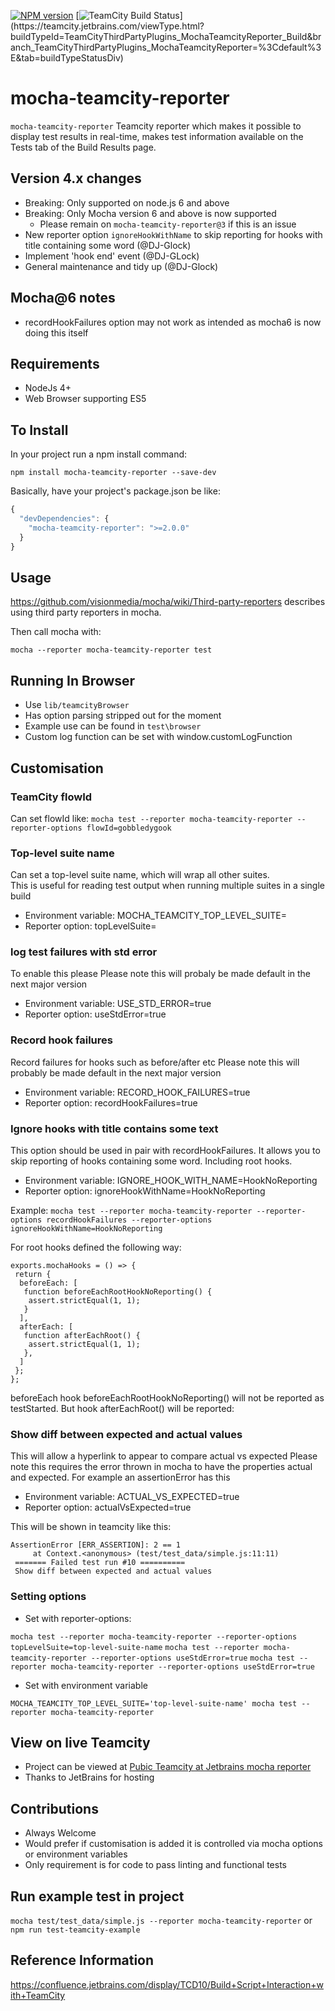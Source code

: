 [![NPM version](https://badge.fury.io/js/mocha-teamcity-reporter.svg)](http://badge.fury.io/js/mocha-teamcity-reporter)
[![TeamCity Build Status](https://teamcity.jetbrains.com/guestAuth/app/rest/builds/buildType:(id:TeamCityThirdPartyPlugins_MochaTeamcityReporter_Build)/statusIcon.svg)](https://teamcity.jetbrains.com/viewType.html?buildTypeId=TeamCityThirdPartyPlugins_MochaTeamcityReporter_Build&branch_TeamCityThirdPartyPlugins_MochaTeamcityReporter=%3Cdefault%3E&tab=buildTypeStatusDiv)

# mocha-teamcity-reporter #

`mocha-teamcity-reporter` Teamcity reporter which makes it possible to display test results in real-time, makes test information
available on the Tests tab of the Build Results page.

## Version 4.x changes

* Breaking: Only supported on node.js 6 and above
* Breaking: Only Mocha version 6 and above is now supported
  * Please remain on `mocha-teamcity-reporter@3` if this is an issue
* New reporter option `ignoreHookWithName` to skip reporting for hooks with title containing some word (@DJ-Glock)
* Implement 'hook end' event (@DJ-GLock)
* General maintenance and tidy up (@DJ-Glock)

## Mocha@6 notes

* recordHookFailures option may not work as intended as mocha6 is now doing this itself

## Requirements

* NodeJs 4+
* Web Browser supporting ES5

## To Install

In your project run a npm install command:

``` npm install mocha-teamcity-reporter --save-dev ```

Basically, have your project's package.json be like:

``` js
{
  "devDependencies": {
    "mocha-teamcity-reporter": ">=2.0.0"
  }
}
```

## Usage

<https://github.com/visionmedia/mocha/wiki/Third-party-reporters> describes using third party reporters in mocha.

Then call mocha with:

`mocha --reporter mocha-teamcity-reporter test`

## Running In Browser

* Use `lib/teamcityBrowser`
* Has option parsing stripped out for the moment
* Example use can be found in `test\browser`
* Custom log function can be set with window.customLogFunction

## Customisation

### TeamCity flowId

Can set flowId like:
`mocha test --reporter mocha-teamcity-reporter --reporter-options flowId=gobbledygook`

### Top-level suite name

Can set a top-level suite name, which will wrap all other suites.  
This is useful for reading test output when running multiple suites in a single build

* Environment variable: MOCHA_TEAMCITY_TOP_LEVEL_SUITE=<suiteName>
* Reporter option: topLevelSuite=<suiteName>

### log test failures with std error

To enable this please
Please note this will probaly be made default in the next major version

* Environment variable: USE_STD_ERROR=true  
* Reporter option: useStdError=true

### Record hook failures

Record failures for hooks such as before/after etc
Please note this will probably be made default in the next major version

* Environment variable: RECORD_HOOK_FAILURES=true  
* Reporter option: recordHookFailures=true

### Ignore hooks with title contains some text

This option should be used in pair with recordHookFailures. It allows you to skip reporting of hooks containing some word. Including root hooks.

* Environment variable: IGNORE_HOOK_WITH_NAME=HookNoReporting  
* Reporter option: ignoreHookWithName=HookNoReporting

Example:
`mocha test --reporter mocha-teamcity-reporter --reporter-options recordHookFailures --reporter-options ignoreHookWithName=HookNoReporting`

For root hooks defined the following way:

```
exports.mochaHooks = () => {
 return {
  beforeEach: [
   function beforeEachRootHookNoReporting() {
    assert.strictEqual(1, 1);
   }
  ],
  afterEach: [
   function afterEachRoot() {
    assert.strictEqual(1, 1);
   },
  ]
 };
};
```

beforeEach hook beforeEachRootHookNoReporting() will not be reported as testStarted. But hook afterEachRoot() will be reported:

### Show diff between expected and actual values

This will allow a hyperlink to appear to compare actual vs expected
Please note this requires the error thrown in mocha to have the properties actual and expected. For example an assertionError has this

* Environment variable: ACTUAL_VS_EXPECTED=true  
* Reporter option: actualVsExpected=true

This will be shown in teamcity like this:

```
AssertionError [ERR_ASSERTION]: 2 == 1
     at Context.<anonymous> (test/test_data/simple.js:11:11)
 ======= Failed test run #10 ==========
 Show diff between expected and actual values
 ```

### Setting options

* Set with reporter-options:

`mocha test --reporter mocha-teamcity-reporter --reporter-options topLevelSuite=top-level-suite-name`
`mocha test --reporter mocha-teamcity-reporter --reporter-options useStdError=true`
`mocha test --reporter mocha-teamcity-reporter --reporter-options useStdError=true`

* Set with environment variable

`MOCHA_TEAMCITY_TOP_LEVEL_SUITE='top-level-suite-name' mocha test --reporter mocha-teamcity-reporter`

## View on live Teamcity

* Project can be viewed at
[Pubic Teamcity at Jetbrains mocha reporter](https://teamcity.jetbrains.com/project.html?projectId=TeamCityThirdPartyPlugins_MochaTeamcityReporter)
* Thanks to JetBrains for hosting

## Contributions

* Always Welcome
* Would prefer if customisation is added it is controlled via mocha options or environment variables
* Only requirement is for code to pass linting and functional tests

## Run example test in project

`mocha test/test_data/simple.js --reporter mocha-teamcity-reporter` or `npm run test-teamcity-example`

## Reference Information

<https://confluence.jetbrains.com/display/TCD10/Build+Script+Interaction+with+TeamCity>

